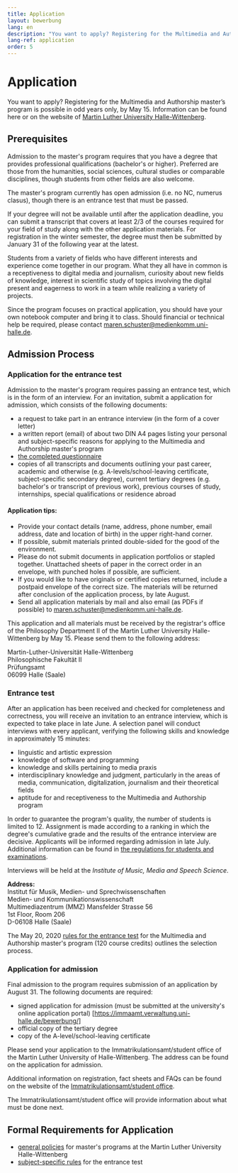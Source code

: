 ```yaml
---
title: Application
layout: bewerbung
lang: en
description: "You want to apply? Registering for the Multimedia and Authorship master’s program is possible in odd years only, by May 15. Information can be found here."
lang-ref: application
order: 5
---
```


# Application

You want to apply? Registering for the Multimedia and Authorship master’s program is possible in odd years only, by May 15. Information can be found here or on the website of [Martin Luther University Halle-Wittenberg](https://studienangebot.uni-halle.de/multimedia-und-autorschaft-master-120).

## Prerequisites

Admission to the master's program requires that you have a degree that provides professional qualifications (bachelor's or higher). Preferred are those from the humanities, social sciences, cultural studies or comparable disciplines, though students from other fields are also welcome. 

The master's program currently has open admission (i.e. no NC, numerus clasus), though there is an entrance test that must be passed.

If your degree will not be available until after the application deadline, you can submit a transcript that covers at least 2/3 of the courses required for your field of study along with the other application materials. For registration in the winter semester, the degree must then be submitted by January 31 of the following year at the latest.

Students from a variety of fields who have different interests and experience come together in our program. What they all have in common is a receptiveness to digital media and journalism, curiosity about new fields of knowledge, interest in scientific study of topics involving the digital present and eagerness to work in a team while realizing a variety of projects. 

Since the program focuses on practical application, you should have your own notebook computer and bring it to class. Should financial or technical help be required, please contact [maren.schuster@medienkomm.uni-halle.de](mailto:maren.schuster@medienkomm.uni-halle.de).
 
## Admission Process

### Application for the entrance test

Admission to the master's program requires passing an entrance test, which is in the form of an interview. For an invitation, submit a application for admission, which consists of the following documents:

- a request to take part in an entrance interview (in the form of a cover letter)
- a written report (email) of about two DIN A4 pages listing your personal and subject-specific reasons for applying to the Multimedia and Authorship master's program
- [the completed questionnaire](https://www.verwaltung.uni-halle.de/KANZLER/ZGST/ABL/2020/20_11_10.pdf)
- copies of all transcripts and documents outlining your past career, academic and otherwise (e.g. A-levels/school-leaving certificate, subject-specific secondary degree), current tertiary degrees (e.g. bachelor's or transcript of previous work), previous courses of study, internships, special qualifications or residence abroad

#### Application tips:

- Provide your contact details (name, address, phone number, email address, date and location of birth) in the upper right-hand corner.
- If possible, submit materials printed double-sided for the good of the environment.
- Please do not submit documents in application portfolios or stapled together. Unattached sheets of paper in the correct order in an envelope, with punched holes if possible, are sufficient.
- If you would like to have originals or certified copies returned, include a postpaid envelope of the correct size. The materials will be returned after conclusion of the application process, by late August.
- Send all application materials by mail and also email (as PDFs if possible) to [maren.schuster@medienkomm.uni-halle.de](mailto:maren.schuster@medienkomm.uni-halle.de).

This application and all materials must be received by the registrar's office of the Philosophy Department II of the Martin Luther University Halle-Wittenberg by May 15. Please send them to the following address:

Martin-Luther-Universität Halle-Wittenberg  
Philosophische Fakultät II  
Prüfungsamt  
06099 Halle (Saale)  

### Entrance test

After an application has been received and checked for completeness and correctness, you will receive an invitation to an entrance interview, which is expected to take place in late June. A selection panel will conduct interviews with every applicant, verifying the following skills and knowledge in approximately 15 minutes:

- linguistic and artistic expression
- knowledge of software and programming
- knowledge and skills pertaining to media praxis
- interdisciplinary knowledge and judgment, particularly in the areas of media, communication, digitalization, journalism and their theoretical fields
- aptitude for and receptiveness to the Multimedia and Authorship program

In order to guarantee the program's quality, the number of students is limited to 12. Assignment is made according to a ranking in which the degree's cumulative grade and the results of the entrance interview are decisive. Applicants will be informed regarding admission in late July. Additional information can be found in [the regulations for students and examinations](https://www.verwaltung.uni-halle.de/KANZLER/ZGST/ABL/2020/20_11_09.pdf).

Interviews will be held at the _Institute of Music, Media and Speech Science_.

**Address:**  
Institut für Musik, Medien- und Sprechwissenschaften  
Medien- und Kommunikationswissenschaft  
Multimediazentrum (MMZ)
Mansfelder Strasse 56  
1st Floor, Room 206  
D-06108 Halle (Saale)  

The May 20, 2020 [rules for the entrance test](https://www.verwaltung.uni-halle.de/KANZLER/ZGST/ABL/2020/20_11_10.pdf) for the Multimedia and Authorship master's program (120 course credits) outlines the selection process.

### Application for admission

Final admission to the program requires submission of an application by August 31. The following documents are required:

- signed application for admission (must be submitted at the university's online application portal) [https://immaamt.verwaltung.uni-halle.de/bewerbung/]
- official copy of the tertiary degree
- copy of the A-level/school-leaving certificate

Please send your application to the Immatrikulationsamt/student office of the Martin Luther University of Halle-Wittenberg. The address can be found on the application for admission.

Additional information on registration, fact sheets and FAQs can be found on the website of the [Immatrikulationsamt/student office](https://immaamt.verwaltung.uni-halle.de/).

The Immatrikulationsamt/student office will provide information about what must be done next.

## Formal Requirements for Application

- [general policies](https://studium.verwaltung.uni-halle.de/ref1.4/pruefungsordnungen/) for master's programs at the Martin Luther University Halle-Wittenberg
- [subject-specific rules](https://www.verwaltung.uni-halle.de/KANZLER/ZGST/ABL/2020/20_11_10.pdf) for the entrance test
